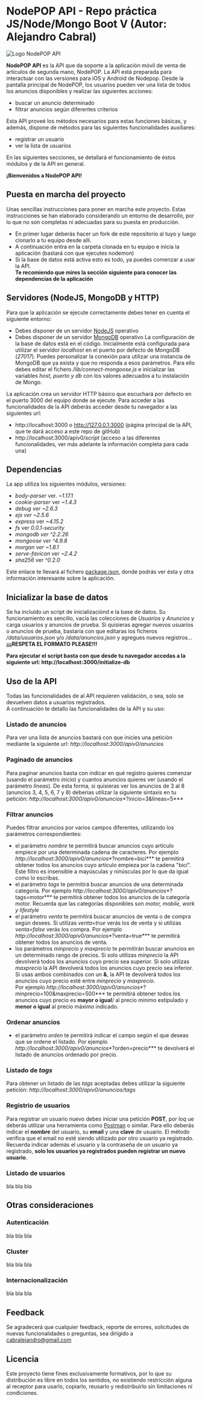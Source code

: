 ﻿# **NodePOP API** - Repo práctica JS/Node/Mongo Boot V (Autor: Alejandro Cabral)

<img alt="Logo NodePOP API" src="https://github.com/acabral1973/nodepopapi/blob/master/public/images/nodePOP-api-logo.png">

**NodePOP API** es la API que da soporte a la aplicación móvil de venta de artículos de segunda mano, NodePOP. 
La API está preparada para interactuar con las versiones para iOS y Android de Nodepop. Desde la pantalla principal de NodePOP, 
los usuarios pueden ver una lista de todos los anuncios disponibles y realizar las siguientes acciones:
* buscar un anuncio determinado 
* filtrar anuncios según diferentes criterios

Esta API proveé los métodos necesarios para estas funciones básicas, y además, dispone de métodos para las siguientes funcionalidades auxiliares:
* registrar un usuario 
* ver la lista de usuarios 

En las siguientes secciones, se detallará el funcionamiento de éstos módulos y de la API en general.

**¡Bienvenidos a NodePOP API!**

## Puesta en marcha del proyecto
Unas sencillas instrucciones para poner en marcha este proyecto. Estas instrucciones se han elaborado considerando un entorno de desarrollo, por lo que no son completas ni adecuadas para su puesta en producción. 
* En primer lugar deberás hacer un fork de este repositorio al tuyo y luego clonarlo a tu equipo desde allí.
* A continuación entra en la carpeta clonada en tu equipo e inicia la aplicación (bastará con que ejecutes nodemon)
* Si la base de datos está activa esto es todo, ya puedes comenzar a usar la API.  
**Te recomiendo que mires la sección siguiente para conocer las dependencias de la aplicación**


## Servidores (NodeJS, MongoDB y HTTP)
Para que la aplicación se ejecute correctamente debes tener en cuenta el siguiente entorno:
* Debes disponer de un servidor [NodeJS](https://nodejs.org/en/) operativo 
* Debes disponer de un servidor [MongoDB](https://www.mongodb.com/download-center?jmp=nav#community) operativo 
La configuración de la base de datos está en el código. Inicialmente está configurada para utilizar el servidor *localhost* en el puerto por defecto de MongoDB (*27017*). Puedes personalizar la conexión para utilizar una instancia de MongoDB que ya exista y que no responda a esos parámetros. Para ello debes editar el fichero */lib/connect-mongoose.js* e inicializar las variables *host, puerto y db* con los valores adecuados a tu instalación de Mongo.

La aplicación crea un servidor HTTP básico que escuchará por defecto en el puerto 3000 del equipo donde se ejecute. 
Para acceder a las funcionalidades de la API deberás acceder desde tu navegador a las siguientes url:
* http://localhost:3000 o http://127.0.0.1:3000 (página principal de la API, que te dará acceso a este repo de gitHub)
* http://localhost:3000/apiv0/*script* (acceso a las diferentes funcionalidades, ver más adelante la información completa para cada una) 


## Dependencias 
La app utiliza los siguientes módulos, versiones:
* _body-parser_ ver. _~1.17.1_
* _cookie-parser_ ver _~1.4.3_
* _debug ver_ _~2.6.3_
* _ejs ver_ _~2.5.6_
* _express_ ver _~4.15.2_
* _fs_ ver _0.0.1-security_
* _mongodb ver_ _^2.2.26_
* _mongoose ver_ _^4.9.8_
* _morgan ver_ _~1.8.1_
* _serve-favicon_ ver _~2.4.2_
* _sha256_ ver _^0.2.0_

Este enlace te llevará al fichero [package.json](https://github.com/acabral1973/nodepopapi/blob/master/package.json), donde podrás ver ésta y otra información interesante sobre la aplicación.

## Inicializar la base de datos
Se ha incluído un script de inicializaciónd e la base de datos. Su funcionamiento es sencillo, vacía las colecciones de *Usuarios* y *Anuncios* y carga usuarios y anuncios de prueba. Si quisieras agregar nuevos usuarios o anuncios de prueba, bastaría con que editaras los ficheros */data/usuarios.json* y/o */data/anuncios.json* y agregues nuevos registros... **¡¡¡RESPETA EL FORMATO PLEASE!!!**

**Para ejecutar el script basta con que desde tu navegador accedas a la siguiente url: http://localhost:3000/initialize-db**

## Uso de la API
Todas las funcionalidades de al API requieren validación, o sea, solo se devuelven datos a usuarios registrados.  
A continuación te detallo las funcionalidades de la API y su uso:

### Listado de anuncios
Para ver una lista de anuncios bastará con que inicies una petición mediante la siguiente url: *http://localhost:3000/apiv0/anuncios*

### Paginado de anuncios
Para paginar anuncios basta con indicar en qué registro quieres comenzar (usando el parámetro *inicio*) y cuantos anuncios quieres ver (usando el parámetro *lineas*). De esta forma, si quisieras ver los anuncios de 3 al 8 (anuncios 3, 4, 5, 6, 7 y 8) deberías utilizar la siguiente sintaxis en tu petición: *http://localhost:3000/apiv0/anuncios**?inicio=3&lineas=5***

### Filtrar anuncios
Puedes filtrar anuncios por varios campos diferentes, utilizando los parámetros correspondientes:
* el parámetro *nombre* te permitirá buscar anuncios cuyo artículo empiece por una determinada cadena de caracteres. Por ejemplo *http://localhost:3000/apiv0/anuncios**?nombre=bici*** te permitirá obtener todos los anuncios cuyo artículo empieza por la cadena "bici". Este filtro es insensible a mayúsculas y ninúsculas por lo que da igual como lo escribas.
* el parámetro *tags* te permitirá buscar anuncios de una determinada categoría. Por ejemplo *http://localhost:3000/apiv0/anuncios**?tags=motor*** te permitirá obtener todos los anuncios de la categoría motor. Recuerda que las categorías disponibles son *motor, mobile, work y lifestyle*
* el parámetro *venta* te permitirá buscar anuncios de venta o de compra según desees. Si utilizas *venta=true* verás los de venta y si utilizas *venta=false* verás los compra. Por ejemplo *http://localhost:3000/apiv0/anuncios**?venta=true*** te permitirá obtener todos los anuncios de venta.
* los parámetros *minprecio* y *maxprecio* te permitirán buscar anuncios en un determinado rango de precios. Si solo utilizas *minprecio* la API devolverá todos los anuncios cuyo precio sea superior. Si solo utilizas *maxprecio* la API devolverá todos los anuncios cuyo precio sea inferior. Si usas ambos combinados con un **&**, la API te devolverá todos los anuncios cuyo precio esté entre *minprecio* y *maxprecio*.  
Por ejemplo *http://localhost:3000/apiv0/anuncios**?minprecio=100&maxprecio=500*** te permitirá obtener todos los anuncios cuyo precio es **mayor o igual**/ al precio mínimo estipulado y **menor o igual** al precio máximo indicado.

### Ordenar anuncios
* el parámetro *orden* te permitirá indicar el campo según el que deseas que se ordene el listado. Por ejemplo *http://localhost:3000/apiv0/anuncios**?orden=precio*** te devolverá el listado de anuncios ordenado por precio. 

### Listado de *tags*
Para obtener un listado de las *tags* aceptadas debes utilizar la siguiente petición: *http://localhost:3000/apiv0/anuncios/tags*

### Registrio de usuarios
Para registrar un usuario nuevo debes iniciar una petición **POST**, por loq ue deberás utilizar una herramienta como [Postman](https://www.getpostman.com/) o similar. Para ello deberás indicar el **nombre** del usuario, su **email** y una **clave** de usuario. El método verifica que el email no esté siendo utilizado por otro usuario ya registrado. Recuerda indicar además el usuario y la contraseña de un usuario ya registrado, **solo los usuarios ya registrados pueden registrar un nuevo usuario**.

### Listado de usuarios
bla bla bla

## Otras consideraciones

### Autenticación
bla bla bla

### Cluster
bla bla bla

### Internacionalización
bla bla bla

## Feedback
Se agradecerá que cualquier feedback, reporte de errores, solicitudes de nuevas funcionalidades o preguntas, sea dirigido a cabralejandro@gmail.com

## Licencia
Este proyecto tiene fines exclusivamente formativos, por lo que su distribución es libre en todos los sentidos, no existiendo
restricción alguna al receptor para usarlo, copiarlo, reusarlo y redistribuirlo sin limitaciones ni condiciones.